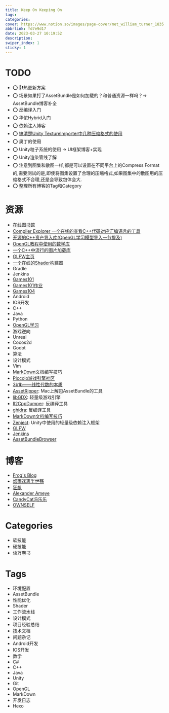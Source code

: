 ```yaml
---
title: Keep On Keeping On
tags:
categories:
cover: https://www.notion.so/images/page-cover/met_william_turner_1835.jpg
abbrlink: fd7e9d17
date: 2023-03-27 10:19:52
description:
swiper_index: 1
sticky: 1
---
```



# TODO

- ⭕️ 💢❗️热更新方案 
- ⭕️ 场景如果打了AssetBundle是如何加载的？和普通资源一样吗？-> AssetBundle博客补全
- ⭕️ 反编译入门
- ⭕️ 华佗Hybrid入门
- ⭕️ 依赖注入博客
- ⭕️ [搞清楚Unity TextureImporter中几种压缩格式的使用](https://docs.unity3d.com/2022.3/Documentation/Manual/class-TextureImporterOverride.html)
- ⭕️ 奥丁的使用
- ⭕️ Unity粒子系统的使用 -> UI框架博客+实现
- ⭕️ Unity渲染管线了解
- ⭕️ 注意到图集和散图一样,都是可以设置在不同平台上的Compress Format的,需要测试的是,即使将图集设置了合理的压缩格式,如果图集中的散图用的压缩格式不合理,还是会导致包体会大.
- ⭕️ 整理所有博客的Tag和Category

# 资源

- [在线图书馆](https://zh.z-lib.gs/)
- [Compiler Explorer 一个在线的查看C++代码对应汇编语言的工具](https://godbolt.org/) 
- [开源的C++资产导入库(OpenGL学习模型导入一节提及)](https://assimp.org/) 
- [OpenGL教程中使用的数学库](https://glm.g-truc.net/0.9.8/index.html) 
- [一个C++中流行的图片加载库](https://github.com/nothings/stb)
- [GLFW主页](https://www.glfw.org/docs/latest/index.html)
- [一个在线的Shader构建器](https://www.shadertoy.com/)
- Gradle
- Jenkins
- [Games101](https://www.bilibili.com/video/BV1X7411F744)
- [Games101作业](https://games-cn.org/forums/topic/allhw/)
- [Games104](https://www.bilibili.com/video/BV1oU4y1R7Km)
- Android
- IOS开发
- C++
- Java
- Python
- [OpenGL学习](https://learnopengl-cn.github.io/intro/)
- 游戏逆向
- Unreal
- Cocos2d
- Godot
- 算法
- 设计模式
- Vim
- [MarkDown文档编写技巧](https://github.com/LearnShare/Learning-Markdown)
- [Piccolo游戏引擎社区](https://www.piccoloengine.com/topics/node/feed/all)
- [3b1b——线性代数的本质](https://www.youtube.com/watch?v=fNk_zzaMoSs&list=PLZHQObOWTQDPD3MizzM2xVFitgF8hE_ab&index=2)
- [AssetRipper](https://github.com/AssetRipper/AssetRipper): Mac上解包AssetBundle的工具
- [libGDX](https://github.com/libgdx/libgdx): 轻量级游戏引擎
- [Il2CppDumper](https://github.com/Perfare/Il2CppDumper): 反编译工具
- [ghidra](https://github.com/NationalSecurityAgency/ghidra): 反编译工具
- [MarkDown文档编写技巧](https://github.com/LearnShare/Learning-Markdown)
- [Zenject](https://github.com/modesttree/Zenject): Unity中使用的轻量级依赖注入框架
- [GLFW](https://github.com/glfw/glfw)
- [Jenkins](https://github.com/jenkinsci/jenkins)
- [AssetBundleBrowser](https://github.com/Unity-Technologies/AssetBundles-Browser)

# 博客

- [Frog's Blog](https://frog-game.github.io/posts/blog/wufengdashijie/)
- [烟雨迷离半世殇](https://www.lfzxb.top/)
- [狂飙](https://networm.me/)
- [Alexander Ameye](https://ameye.dev/)
- [CandyCat冯乐乐](https://candycat1992.github.io/)
- [OWNSELF](https://www.ownself.org/)


# Categories

- 软技能
- 硬技能
- 读万卷书

# Tags
- 环境配置
- AssetBundle
- 性能优化
- Shader
- 工作流水线
- 设计模式
- 项目经验总结
- 技术文档
- 问题杂记
- Android开发
- IOS开发
- 数学
- C#
- C++
- Java
- Unity
- Git
- OpenGL
- MarkDown
- 开发日志
- Hexo